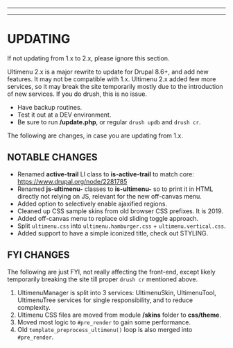 ***
***

# <a name="updating"> </a>UPDATING
If not updating from 1.x to 2.x, please ignore this section.

Ultimenu 2.x is a major rewrite to update for Drupal 8.6+, and add new features.
It may not be compatible with 1.x.
Ultimenu 2.x added few more services, so it may break the site temporarily
mostly due to the introduction of new services. If you do drush, this is no
issue.

* Have backup routines.
* Test it out at a DEV environment.
* Be sure to run **/update.php**, or regular `drush updb` and `drush cr`.

The following are changes, in case you are updating from 1.x.


## NOTABLE CHANGES
- Renamed **active-trail** LI class to **is-active-trail** to match core:
  https://www.drupal.org/node/2281785
- Renamed **js-ultimenu-** classes to **is-ultimenu-** so to print it in
  HTML directly not relying on JS, relevant for the new off-canvas menu.
- Added option to selectively enable ajaxified regions.
- Cleaned up CSS sample skins from old browser CSS prefixes. It is 2019.
- Added off-canvas menu to replace old sliding toggle approach.
- Split `ultimenu.css` into `ultimenu.hamburger.css` + `ultimenu.vertical.css`.
- Added support to have a simple iconized title, check out STYLING.


## FYI CHANGES
The following are just FYI, not really affecting the front-end, except likely
temporarily breaking the site till proper `drush cr` mentioned above.

1. UltimenuManager is split into 3 services: UltimenuSkin, UltimenuTool,
   UltimenuTree services for single responsibility, and to reduce complexity.
2. Ultimenu CSS files are moved from module **/skins** folder to **css/theme**.
3. Moved most logic to `#pre_render` to gain some performance.
4. Old `template_preprocess_ultimenu()` loop is also merged into `#pre_render`.

